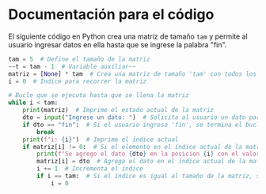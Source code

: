 # Documentación para el código

El siguiente código en Python crea una matriz de tamaño `tam` y permite al usuario ingresar datos en ella hasta que se ingrese la palabra "fin". 

```python
tam = 5  # Define el tamaño de la matriz
~~t = tam - 1  # Variable auxiliar~~
matriz = [None] * tam  # Crea una matriz de tamaño 'tam' con todos los elementos inicializados en None
i = 0  # Índice para recorrer la matriz

# Bucle que se ejecuta hasta que se llena la matriz
while i < tam:
    print(matriz)  # Imprime el estado actual de la matriz
    dto = input("Ingrese un dato: ")  # Solicita al usuario un dato para agregar a la matriz
    if dto == "fin":  # Si el usuario ingresa 'fin', se termina el bucle
        break
    print(f"i: {i}")  # Imprime el índice actual
    if matriz[i] != 0:  # Si el elemento en el índice actual de la matriz no es 0, se agrega el dato ingresado por el usuario
        print(f"Se agrego el dato {dto} en la posicion {i} con el valor {matriz[i]}")  # Imprime un mensaje indicando que se agregó el dato
        matriz[i] = dto  # Agrega el dato en el índice actual de la matriz
        i += 1  # Incrementa el índice
        if i == tam:  # Si el índice es igual al tamaño de la matriz, se reinicia a 0
            i = 0